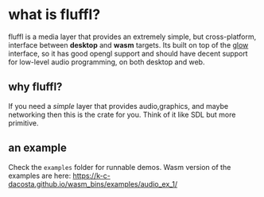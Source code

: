 # what is fluffl?
fluffl is a media layer that  provides an extremely simple, but cross-platform, interface between **desktop** and **wasm** targets.
Its built on top of the <a href="https://github.com/grovesNL/glow">glow</a> interface, so it has good opengl support and should have
decent support for low-level audio programming, on both desktop and web.

## why fluffl? 
If you need a *simple* layer that provides audio,graphics, and maybe networking then this is the crate for you. 
Think of it like SDL but more primitive. 

## an example
Check the `examples` folder for runnable demos.
Wasm version of the examples are here: https://k-c-dacosta.github.io/wasm_bins/examples/audio_ex_1/